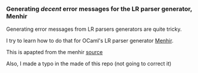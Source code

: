 ### Generating *decent* error messages for the LR parser generator, Menhir

Generating error messages from LR parsers generators are quite tricky. 

I try to learn how to do that for OCaml's LR parser generator [Menhir](http://gallium.inria.fr/~fpottier/menhir/). 

This is apapted from the menhir [source](https://gitlab.inria.fr/fpottier/menhir/-/blob/master/demos/calc-syntax-errors/calc.ml)

Also, I made a typo in the made of this repo (not going to correct it)
